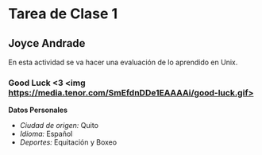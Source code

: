 # Tarea de Clase 1

## Joyce Andrade 
En esta actividad se va hacer una evaluación de lo aprendido en Unix.
### Good Luck <3 <img https://media.tenor.com/SmEfdnDDe1EAAAAi/good-luck.gif>

**Datos Personales**
- *Ciudad de origen:* Quito 
- *Idioma:* Español 
- *Deportes:* Equitación y Boxeo 
